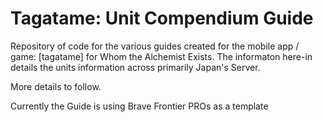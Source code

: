 Tagatame: Unit Compendium Guide
=============

Repository of code for the various guides created for the mobile app / game: [tagatame] for Whom the Alchemist Exists. The informaton here-in details the units information across primarily Japan's Server. 

More details to follow. 

Currently the Guide is using Brave Frontier PROs as a template
